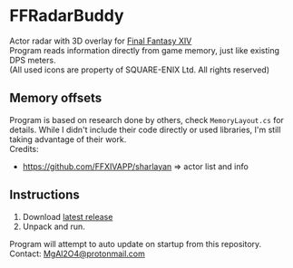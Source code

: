 # FFRadarBuddy
Actor radar with 3D overlay for [Final Fantasy XIV](https://www.finalfantasyxiv.com/)  
Program reads information directly from game memory, just like existing DPS meters.  
(All used icons are property of SQUARE-ENIX Ltd. All rights reserved)  

## Memory offsets
Program is based on research done by others, check `MemoryLayout.cs` for details. While I didn't include their code directly or used libraries, I'm still taking advantage of their work.  
Credits:  
- https://github.com/FFXIVAPP/sharlayan => actor list and info

## Instructions
1. Download [latest release](https://github.com/MgAl2O4/FFRadarBuddy/releases/latest)
2. Unpack and run. 

Program will attempt to auto update on startup from this repository.
Contact: MgAl2O4@protonmail.com